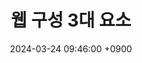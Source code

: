---
layout: post
title:  "웹 구성 3대 요소"
date:   2024-03-24 09:46:00 +0900
categories: 이론&nbsp;-&nbsp;웹
published: false
---